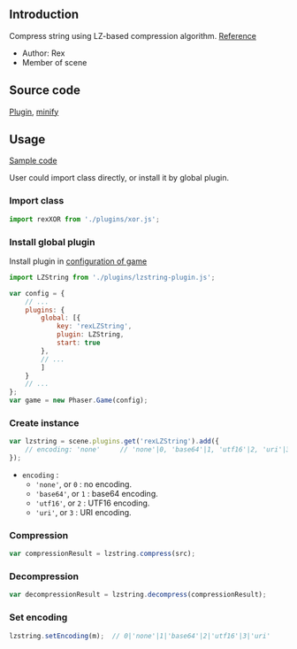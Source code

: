 ## Introduction

Compress string using LZ-based compression algorithm. [Reference](https://github.com/pieroxy/lz-string)

- Author: Rex
- Member of scene

## Source code

[Plugin](https://github.com/rexrainbow/phaser3-rex-notes/blob/master/plugins/lzstring-plugin.js), [minify](https://github.com/rexrainbow/phaser3-rex-notes/blob/master/plugins/dist/rexlzstringplugin.min.js)

## Usage

[Sample code](https://github.com/rexrainbow/phaser3-rex-notes/tree/master/examples/lzstring)

User could import class directly, or install it by global plugin.

### Import class

```javascript
import rexXOR from './plugins/xor.js';
```

### Install global plugin

Install plugin in [configuration of game](game.md#configuration)

```javascript
import LZString from './plugins/lzstring-plugin.js';

var config = {
    // ...
    plugins: {
        global: [{
            key: 'rexLZString',
            plugin: LZString,
            start: true
        },
        // ...
        ]
    }
    // ...
};
var game = new Phaser.Game(config);
```

### Create instance

```javascript
var lzstring = scene.plugins.get('rexLZString').add({
    // encoding: 'none'     // 'none'|0, 'base64'|1, 'utf16'|2, 'uri'|3
});
```

- `encoding` : 
    - `'none'`, or `0` : no encoding.
    - `'base64'`, or `1` : base64 encoding.
    - `'utf16'`, or `2` : UTF16 encoding.
    - `'uri'`, or `3` : URI encoding.

### Compression

```javascript
var compressionResult = lzstring.compress(src);
```

### Decompression

```javascript
var decompressionResult = lzstring.decompress(compressionResult);
```

### Set encoding

```javascript
lzstring.setEncoding(m);  // 0|'none'|1|'base64'|2|'utf16'|3|'uri'
```